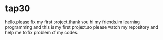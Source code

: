 # tap30
hello.please fix my first project.thank you
hi my friends.im learning programming and this is my first project.so please watch my repository and help me to fix problem of my codes.
